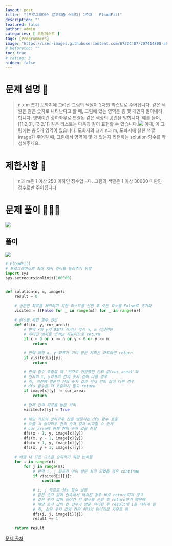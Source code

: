 ```yaml
---
layout: post
title:  "[프로그래머스 알고리즘 스터디] 1주차 - FloodFill"
description: ""
featured: false
author: admin
categories: [ 코딩테스트 ]
tags: [Programmers]
image: "https://user-images.githubusercontent.com/67324487/207414808-a618a902-b6f0-4e26-b4d7-7a2cc5903eb7.png"
# beforetoc: ""
toc: true
# rating: 3
hidden: false
---
```

# 문제 설명 📑
> n x m 크기 도화지에 그려진 그림의 색깔이 2차원 리스트로 주어집니다. 같은 색깔은 같은 숫자로 나타난다고 할 때, 그림에 있는 영역은 총 몇 개인지 알아내려 합니다. 영역이란 상하좌우로 연결된 같은 색상의 공간을 말합니다.
예를 들어, [[1,2,3], [3,2,1]] 같은 리스트는 다음과 같이 표현할 수 있습니다.![](https://velog.velcdn.com/images/carmine/post/77c9a6e7-a274-4cca-a02e-9cdd8861119a/image.png)
이때, 이 그림에는 총 5개 영역이 있습니다.
도화지의 크기 n과 m, 도화지에 칠한 색깔 image가 주어질 때, 그림에서 영역이 몇 개 있는지 리턴하는 solution 함수를 작성해주세요.

# 제한사항 🚫
> n과 m은 1 이상 250 이하인 정수입니다.
그림의 색깔은 1 이상 30000 미만인 정수로만 주어집니다.



# 문제 풀이 👩🏻‍💻

![](https://velog.velcdn.com/images/carmine/post/f75e0b1b-782e-402f-b77e-7167b115c604/image.png)



## 풀이

![](https://velog.velcdn.com/images/carmine/post/6f94c680-c463-49b8-b2db-937048fc0de8/image.png)

```python
# FloodFill
# 프로그래머스의 최대 재귀 깊이를 늘려주기 위함
import sys
sys.setrecursionlimit(100000)


def solution(n, m, image):
    result = 0

    # 방문한 좌표를 체크하기 위한 리스트를 선언 후 모든 요소를 False로 초기화
    visited = [[False for _ in range(m)] for _ in range(n)]

    # dfs를 위한 함수 선언
    def dfs(x, y, cur_area):
        # 만약 x와 y가 0보다 작거나 각각 n, m 이상이면
        # 주어진 범위를 벗어난 좌표이므로 return
        if x < 0 or x >= n or y < 0 or y >= m:
            return

        # 만약 해당 x, y 좌표가 이미 방문 처리된 좌표라면 return
        if visited[x][y]:
            return

        # 만약 함수 호출할 때 '인자로 전달했던 칸의 값(cur_area)'와
        # 인자의 x, y좌표의 칸의 숫자 값이 다를 경우
        # 즉, 직전에 방문한 칸의 숫자 값과 현재 칸의 값이 다른 경우
        # dfs 함수를 더 호출하지 말고 return
        if image[x][y] != cur_area:
            return

        # 현재 칸의 좌표를 방문 처리
        visited[x][y] = True

        # 해당 좌표의 상하좌우 칸을 방문하는 dfs 함수 호출
        # 호출 시 상하좌우 칸의 숫자 값과 비교할 수 있게
        # cur_area에 현재 칸의 숫자 값을 전달
        dfs(x - 1, y, image[x][y])
        dfs(x, y - 1, image[x][y])
        dfs(x + 1, y, image[x][y])
        dfs(x, y + 1, image[x][y])

    # 배열 내 모든 요소를 순회하기 위한 반복문
    for i in range(n):
        for j in range(m):
            # 만약 i, j 좌표가 이미 방문 처리 되었을 경우 continue
            if visited[i][j]:
                continue

            # i, j 좌표로 dfs 함수 실행
            # 같은 숫자 값이 연속해서 배치된 경우 바로 return되지 않고
            # 같은 숫자 값이 들어간 칸 모두를 순회 후 return하기 때문에
            # 해당 숫자 값의 칸 전부가 방문 처리된 후 result에 1을 더하게 됨
            # 즉, 같은 숫자 값의 칸은 하나의 덩어리로 카운트 됨
            dfs(i, j, image[i][j])
            result += 1

    return result
```

[문제 출처](https://programmers.co.kr/learn/challenges)